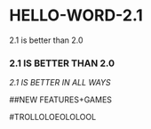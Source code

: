 # HELLO-WORD-2.1
2.1 is better than 2.0

### 2.1 IS BETTER THAN 2.0

*2.1 IS BETTER IN ALL WAYS*

##NEW FEATURES+GAMES

#TROLLOLOEOLOLOOL
